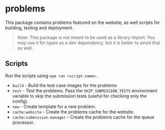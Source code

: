 # problems

This package contains problems featured on the website, as well scripts for building, testing and deployment.

> Note: This package is not meant to be used as a library import. You may use it for types as a dev dependency, but it is better to avoid that as well.

## Scripts

Run the scripts using `npm run <script-name>`.

- `build` - Build the test case images for the problems
- `test` - Test the problems. Pass the `SKIP_SUBMISSION_TESTS` environment variable to skip the submission tests (useful for checking only the config).
- `new` - Create template for a new problem.
- `cache:website` - Create the problems cache for the website.
- `cache:submission-manager` - Create the problems cache for the queue processor.
